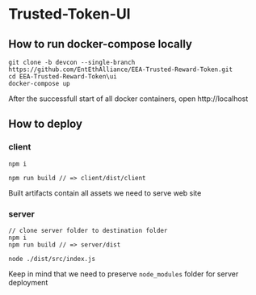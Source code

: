 # Trusted-Token-UI

## How to run docker-compose locally

```
git clone -b devcon --single-branch https://github.com/EntEthAlliance/EEA-Trusted-Reward-Token.git
cd EEA-Trusted-Reward-Token\ui
docker-compose up
```

After the successfull start of all docker containers, open http://localhost

## How to deploy
### client

```
npm i

npm run build // => client/dist/client
```
Built artifacts contain all assets we need to serve web site

### server
```
// clone server folder to destination folder
npm i
npm run build // => server/dist

node ./dist/src/index.js
```
Keep in mind that we need to preserve `node_modules` folder for server deployment

